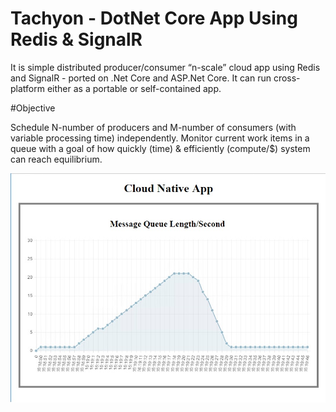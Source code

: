 # Tachyon - DotNet Core App Using Redis & SignalR

It is simple distributed producer/consumer “n-scale” cloud app using Redis and SignalR - ported on .Net Core and ASP.Net Core. It can run cross-platform either as a portable or self-contained app. 

#Objective

Schedule N-number of producers and M-number of consumers (with variable processing time) independently. Monitor current work items in a queue with a goal of how quickly (time) & efficiently (compute/$) system can reach equilibrium.

![alt tag](https://github.com/uday31in/Tachyon/blob/master/Tachyon.jpg)


